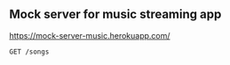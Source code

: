 ## Mock server for music streaming app

https://mock-server-music.herokuapp.com/

```bash
GET /songs
```
